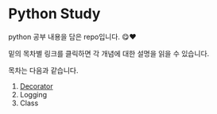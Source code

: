 # Python Study
python 공부 내용을 담은 repo입니다. :yum::heart:

밑의 목차별 링크를 클릭하면 각 개념에 대한 설명을 읽을 수 있습니다.

목차는 다음과 같습니다.
1. [Decorator](https://github.com/yunrori1126/python-study/blob/main/1-Decorator.md)
2. Logging
3. Class
